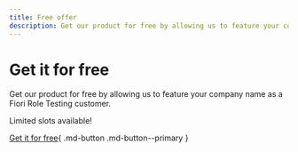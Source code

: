 ```yaml
---
title: Free offer
description: Get our product for free by allowing us to feature your company name as a Fiori Role Testing customer. Limited slots available!
---
```

# Get it for free

Get our product for free by allowing us to feature your company name as a Fiori Role Testing customer. 

Limited slots available!

[Get it for free](contact.md){ .md-button .md-button--primary }

